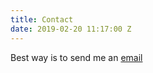```yaml
---
title: Contact
date: 2019-02-20 11:17:00 Z
---
```


Best way is to send me an [email](mailto:noproblemnigel@gmail.com)
